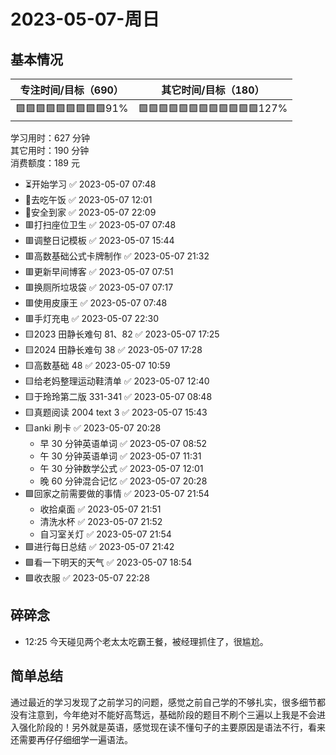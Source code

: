 # 2023-05-07-周日

## 基本情况

| 专注时间/目标（690）          | 其它时间/目标（180）                 |
|-----------------------|------------------------------|
| 🟩🟩🟩🟩🟩🟩🟩🟩🟩91% | 🟩🟩🟩🟩🟩🟩🟩🟩🟩🟩🟩🟩127% |

学习用时：627 分钟  
其它用时：190 分钟  
消费额度：189 元

-   ⏳开始学习 ✅ 2023-05-07 07:48
-   🍕去吃午饭 ✅ 2023-05-07 12:01
-   📍安全到家 ✅ 2023-05-07 22:09
-   🟥打扫座位卫生 ✅ 2023-05-07 07:48
-   🟥调整日记模板 ✅ 2023-05-07 15:44
-   🟥高数基础公式卡牌制作 ✅ 2023-05-07 21:32
-   🟥更新早间博客 ✅ 2023-05-07 07:51
-   🟥换厕所垃圾袋 ✅ 2023-05-07 07:17
-   🟥使用皮康王 ✅ 2023-05-07 07:48
-   🟥手灯充电 ✅ 2023-05-07 22:30
-   🟨2023 田静长难句 81、82 ✅ 2023-05-07 17:25
-   🟨2024 田静长难句 38 ✅ 2023-05-07 17:28
-   🟨高数基础 48 ✅ 2023-05-07 10:59
-   🟨给老妈整理运动鞋清单 ✅ 2023-05-07 12:40
-   🟨于玲玲第二版 331-341 ✅ 2023-05-07 08:48
-   🟨真题阅读 2004 text 3 ✅ 2023-05-07 15:43
-   🟨anki 刷卡 ✅ 2023-05-07 20:28
    -   早 30 分钟英语单词 ✅ 2023-05-07 08:52
    -   午 30 分钟英语单词 ✅ 2023-05-07 11:31
    -   午 30 分钟数学公式 ✅ 2023-05-07 12:01
    -   晚 60 分钟混合记忆 ✅ 2023-05-07 20:28
-   🟩回家之前需要做的事情 ✅ 2023-05-07 21:54
    -   收拾桌面 ✅ 2023-05-07 21:51
    -   清洗水杯 ✅ 2023-05-07 21:52
    -   自习室关灯 ✅ 2023-05-07 21:54
-   🟩进行每日总结 ✅ 2023-05-07 21:42
-   🟩看一下明天的天气 ✅ 2023-05-07 18:54
-   🟩收衣服 ✅ 2023-05-07 22:28

## 碎碎念

-   12:25 今天碰见两个老太太吃霸王餐，被经理抓住了，很尴尬。

## 简单总结

通过最近的学习发现了之前学习的问题，感觉之前自己学的不够扎实，很多细节都没有注意到，今年绝对不能好高骛远，基础阶段的题目不刷个三遍以上我是不会进入强化阶段的！另外就是英语，感觉现在读不懂句子的主要原因是语法不行，看来还需要再仔仔细细学一遍语法。
